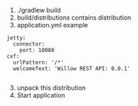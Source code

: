 1. ./gradlew build
2. build/distributions contains distribution 
3. application.yml example 

````
jetty:
  connector:
    port: 10080
cxf:
  urlPattern: '/*'
  welcomeText: 'Willow REST API: 0.0.1'
  
````
3. unpack this distribution 
4. Start application 